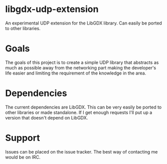 libgdx-udp-extension
====================

An experimental UDP extension for the LibGDX library. Can easily be ported to other libraries.

Goals
====================
The goals of this project is to create a simple UDP library that abstracts as much as possible away from the networking part making the developer's life easier and limiting the requirement of the knowledge in the area. 

Dependencies 
====================
The current dependencies are LibGDX. This can be very easily be ported to other libraries or made standalone. If I get enough requests I'll put up a version that doesn't depend on LibGDX.

Support
====================
Issues can be placed on the issue tracker. The best way of contacting me would be on IRC.

